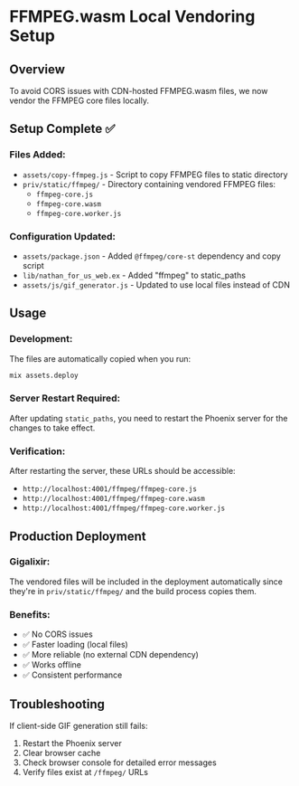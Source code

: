 # FFMPEG.wasm Local Vendoring Setup

## Overview
To avoid CORS issues with CDN-hosted FFMPEG.wasm files, we now vendor the FFMPEG core files locally.

## Setup Complete ✅

### Files Added:
- `assets/copy-ffmpeg.js` - Script to copy FFMPEG files to static directory
- `priv/static/ffmpeg/` - Directory containing vendored FFMPEG files:
  - `ffmpeg-core.js`
  - `ffmpeg-core.wasm` 
  - `ffmpeg-core.worker.js`

### Configuration Updated:
- `assets/package.json` - Added `@ffmpeg/core-st` dependency and copy script
- `lib/nathan_for_us_web.ex` - Added "ffmpeg" to static_paths
- `assets/js/gif_generator.js` - Updated to use local files instead of CDN

## Usage

### Development:
The files are automatically copied when you run:
```bash
mix assets.deploy
```

### Server Restart Required:
After updating `static_paths`, you need to restart the Phoenix server for the changes to take effect.

### Verification:
After restarting the server, these URLs should be accessible:
- `http://localhost:4001/ffmpeg/ffmpeg-core.js`
- `http://localhost:4001/ffmpeg/ffmpeg-core.wasm`
- `http://localhost:4001/ffmpeg/ffmpeg-core.worker.js`

## Production Deployment

### Gigalixir:
The vendored files will be included in the deployment automatically since they're in `priv/static/ffmpeg/` and the build process copies them.

### Benefits:
- ✅ No CORS issues
- ✅ Faster loading (local files)
- ✅ More reliable (no external CDN dependency)
- ✅ Works offline
- ✅ Consistent performance

## Troubleshooting

If client-side GIF generation still fails:
1. Restart the Phoenix server
2. Clear browser cache
3. Check browser console for detailed error messages
4. Verify files exist at `/ffmpeg/` URLs